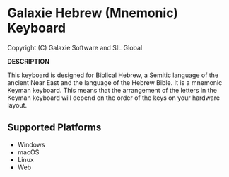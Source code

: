 # Galaxie Hebrew (Mnemonic) Keyboard

Copyright (C) Galaxie Software and SIL Global

__DESCRIPTION__

This keyboard is designed for Biblical Hebrew, a Semitic language of the ancient Near East and the language of the Hebrew Bible. It is a mnemonic Keyman keyboard. This means that the arrangement of the letters in the Keyman keyboard will depend on the order of the keys on your hardware layout.


## Supported Platforms

 * Windows
 * macOS
 * Linux
 * Web


